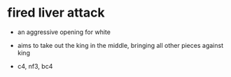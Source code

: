 # fired liver attack

- an aggressive opening for white

- aims to take out the king in the middle, bringing all other pieces against king

- c4, nf3, bc4
